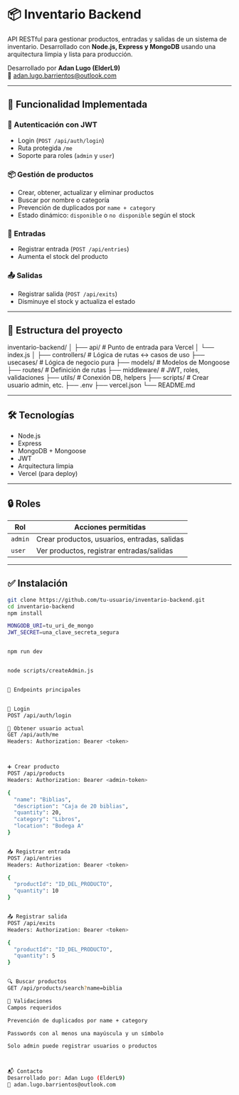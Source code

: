 # 📦 Inventario Backend

API RESTful para gestionar productos, entradas y salidas de un sistema de inventario. Desarrollado con **Node.js, Express y MongoDB** usando una arquitectura limpia y lista para producción.

Desarrollado por **Adan Lugo (ElderL9)**  
📧 adan.lugo.barrientos@outlook.com

---

## 🚀 Funcionalidad Implementada

### 🔐 Autenticación con JWT
- Login (`POST /api/auth/login`)
- Ruta protegida `/me`
- Soporte para roles (`admin` y `user`)

### 📦 Gestión de productos
- Crear, obtener, actualizar y eliminar productos
- Buscar por nombre o categoría
- Prevención de duplicados por `name + category`
- Estado dinámico: `disponible` o `no disponible` según el stock

### 🧾 Entradas
- Registrar entrada (`POST /api/entries`)
- Aumenta el stock del producto

### 📤 Salidas
- Registrar salida (`POST /api/exits`)
- Disminuye el stock y actualiza el estado

---

## 🧱 Estructura del proyecto

inventario-backend/
│
├── api/ # Punto de entrada para Vercel
│ └── index.js
│
├── controllers/ # Lógica de rutas ↔ casos de uso
├── usecases/ # Lógica de negocio pura
├── models/ # Modelos de Mongoose
├── routes/ # Definición de rutas
├── middleware/ # JWT, roles, validaciones
├── utils/ # Conexión DB, helpers
├── scripts/ # Crear usuario admin, etc.
├── .env
├── vercel.json
└── README.md


---

## 🛠 Tecnologías

- Node.js
- Express
- MongoDB + Mongoose
- JWT
- Arquitectura limpia
- Vercel (para deploy)

---

## 🔒 Roles

| Rol    | Acciones permitidas                         |
|--------|---------------------------------------------|
| `admin` | Crear productos, usuarios, entradas, salidas |
| `user`  | Ver productos, registrar entradas/salidas   |

---

## ✅ Instalación

```bash
git clone https://github.com/tu-usuario/inventario-backend.git
cd inventario-backend
npm install

MONGODB_URI=tu_uri_de_mongo
JWT_SECRET=una_clave_secreta_segura


npm run dev


node scripts/createAdmin.js


📡 Endpoints principales


🔐 Login
POST /api/auth/login

👤 Obtener usuario actual
GET /api/auth/me
Headers: Authorization: Bearer <token>



➕ Crear producto
POST /api/products
Headers: Authorization: Bearer <admin-token>

{
  "name": "Biblias",
  "description": "Caja de 20 biblias",
  "quantity": 20,
  "category": "Libros",
  "location": "Bodega A"
}


📥 Registrar entrada
POST /api/entries
Headers: Authorization: Bearer <token>

{
  "productId": "ID_DEL_PRODUCTO",
  "quantity": 10
}


📤 Registrar salida
POST /api/exits
Headers: Authorization: Bearer <token>

{
  "productId": "ID_DEL_PRODUCTO",
  "quantity": 5
}


🔍 Buscar productos
GET /api/products/search?name=biblia

🧪 Validaciones
Campos requeridos

Prevención de duplicados por name + category

Passwords con al menos una mayúscula y un símbolo

Solo admin puede registrar usuarios o productos



📬 Contacto
Desarrollado por: Adan Lugo (ElderL9)
📧 adan.lugo.barrientos@outlook.com

